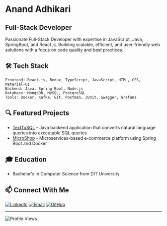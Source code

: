 # Anand Adhikari

## Full-Stack Developer

Passionate Full-Stack Developer with expertise in JavaScript, Java, SpringBoot, and React.js. Building scalable, efficient, and user-friendly web solutions with a focus on code quality and best practices.

## 🛠️ Tech Stack

```
Frontend: React.js, Redux, TypeScript, JavaScript, HTML, CSS, Material-UI
Backend: Java, Spring Boot, Node.js
Database: MongoDB, MySQL, PostgreSQL
Tools: Docker, Kafka, Git, Postman, JUnit, Swagger, Grafana
```

## 🔍 Featured Projects

- [TextToSQL](https://github.com/anandadhikari/TextToSQL) - Java backend application that converts natural language queries into executable SQL queries
- [MicroShop](https://github.com/anandadhikari/microshop) - Microservices-based e-commerce platform using Spring Boot and Docker

## 🎓 Education

- Bachelor's in Computer Science from DIT University

## 📫 Connect With Me

[![LinkedIn](https://img.shields.io/badge/LinkedIn-Anand%20Adhikari-blue?style=flat-square&logo=linkedin)](https://linkedin.com/in/anandadhikari007)
[![Email](https://img.shields.io/badge/Email-anandadhikari02@gmail.com-blue?style=flat-square&logo=gmail)](mailto:anandadhikari02@gmail.com)
[![GitHub](https://img.shields.io/badge/GitHub-anandadhikari-blue?style=flat-square&logo=github)](https://github.com/anandadhikari)

---

![Profile Views](https://komarev.com/ghpvc/?username=anandadhikari)

<!-- Last updated: June 2025 -->

